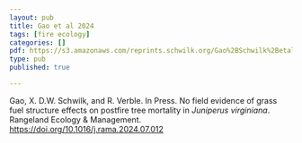 ```yaml
---
layout: pub
title: Gao et al 2024
tags: [fire ecology]
categories: []
pdf: https://s3.amazonaws.com/reprints.schwilk.org/Gao%2BSchwilk%2Betal-2024_grass_fuel_tree_mortality.pdf
type: pub
published: true

---
```


Gao, X. D.W. Schwilk, and R. Verble. In Press. No field evidence of grass fuel structure effects on postfire tree mortality in *Juniperus virginiana*. Rangeland Ecology & Management. https://doi.org/10.1016/j.rama.2024.07.012

